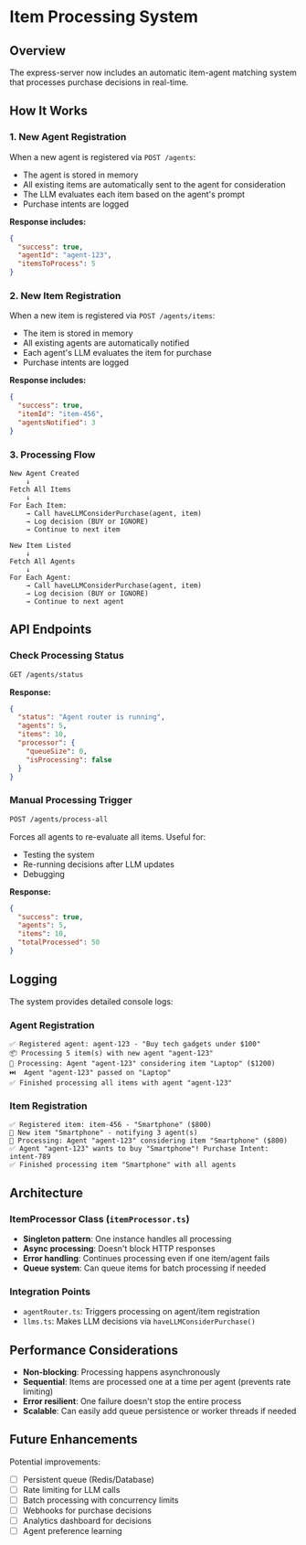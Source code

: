 # Item Processing System

## Overview
The express-server now includes an automatic item-agent matching system that processes purchase decisions in real-time.

## How It Works

### 1. **New Agent Registration**
When a new agent is registered via `POST /agents`:
- The agent is stored in memory
- All existing items are automatically sent to the agent for consideration
- The LLM evaluates each item based on the agent's prompt
- Purchase intents are logged

**Response includes:**
```json
{
  "success": true,
  "agentId": "agent-123",
  "itemsToProcess": 5
}
```

### 2. **New Item Registration**
When a new item is registered via `POST /agents/items`:
- The item is stored in memory
- All existing agents are automatically notified
- Each agent's LLM evaluates the item for purchase
- Purchase intents are logged

**Response includes:**
```json
{
  "success": true,
  "itemId": "item-456",
  "agentsNotified": 3
}
```

### 3. **Processing Flow**
```
New Agent Created
    ↓
Fetch All Items
    ↓
For Each Item:
    → Call haveLLMConsiderPurchase(agent, item)
    → Log decision (BUY or IGNORE)
    → Continue to next item
```

```
New Item Listed
    ↓
Fetch All Agents
    ↓
For Each Agent:
    → Call haveLLMConsiderPurchase(agent, item)
    → Log decision (BUY or IGNORE)
    → Continue to next agent
```

## API Endpoints

### Check Processing Status
```bash
GET /agents/status
```

**Response:**
```json
{
  "status": "Agent router is running",
  "agents": 5,
  "items": 10,
  "processor": {
    "queueSize": 0,
    "isProcessing": false
  }
}
```

### Manual Processing Trigger
```bash
POST /agents/process-all
```

Forces all agents to re-evaluate all items. Useful for:
- Testing the system
- Re-running decisions after LLM updates
- Debugging

**Response:**
```json
{
  "success": true,
  "agents": 5,
  "items": 10,
  "totalProcessed": 50
}
```

## Logging

The system provides detailed console logs:

### Agent Registration
```
✅ Registered agent: agent-123 - "Buy tech gadgets under $100"
📦 Processing 5 item(s) with new agent "agent-123"
🤖 Processing: Agent "agent-123" considering item "Laptop" ($1200)
⏭️  Agent "agent-123" passed on "Laptop"
✅ Finished processing all items with agent "agent-123"
```

### Item Registration
```
✅ Registered item: item-456 - "Smartphone" ($800)
🔔 New item "Smartphone" - notifying 3 agent(s)
🤖 Processing: Agent "agent-123" considering item "Smartphone" ($800)
✅ Agent "agent-123" wants to buy "Smartphone"! Purchase Intent: intent-789
✅ Finished processing item "Smartphone" with all agents
```

## Architecture

### ItemProcessor Class (`itemProcessor.ts`)
- **Singleton pattern**: One instance handles all processing
- **Async processing**: Doesn't block HTTP responses
- **Error handling**: Continues processing even if one item/agent fails
- **Queue system**: Can queue items for batch processing if needed

### Integration Points
- `agentRouter.ts`: Triggers processing on agent/item registration
- `llms.ts`: Makes LLM decisions via `haveLLMConsiderPurchase()`

## Performance Considerations

- **Non-blocking**: Processing happens asynchronously
- **Sequential**: Items are processed one at a time per agent (prevents rate limiting)
- **Error resilient**: One failure doesn't stop the entire process
- **Scalable**: Can easily add queue persistence or worker threads if needed

## Future Enhancements

Potential improvements:
- [ ] Persistent queue (Redis/Database)
- [ ] Rate limiting for LLM calls
- [ ] Batch processing with concurrency limits
- [ ] Webhooks for purchase decisions
- [ ] Analytics dashboard for decisions
- [ ] Agent preference learning

